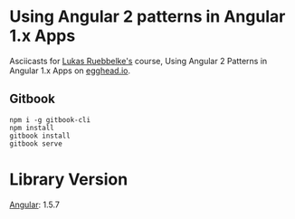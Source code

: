 # Using Angular 2 patterns in Angular 1.x Apps

Asciicasts for [Lukas Ruebbelke's](https://github.com/simpulton) course, Using Angular 2 Patterns in Angular 1.x Apps on [egghead.io](https://egghead.io/courses/angular-1-in-the-angular-2-style).

## Gitbook
```
npm i -g gitbook-cli
npm install
gitbook install
gitbook serve
```
# Library Version
[Angular](https://github.com/angular/angular): 1.5.7
